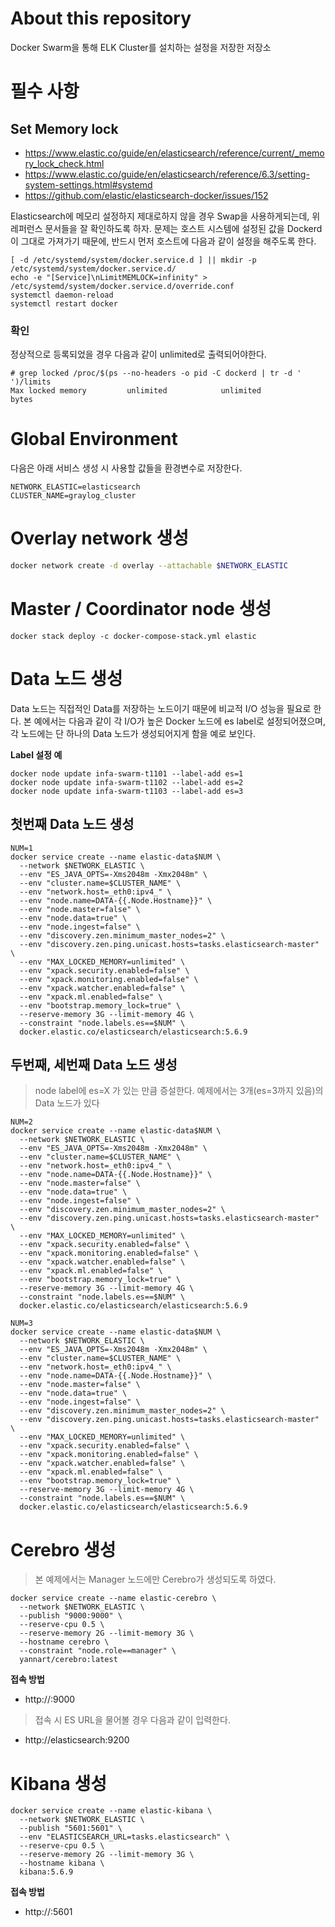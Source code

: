 # About this repository
Docker Swarm을 통해 ELK Cluster를 설치하는 설정을 저장한 저장소

# 필수 사항

## Set Memory lock
- https://www.elastic.co/guide/en/elasticsearch/reference/current/_memory_lock_check.html
- https://www.elastic.co/guide/en/elasticsearch/reference/6.3/setting-system-settings.html#systemd
- https://github.com/elastic/elasticsearch-docker/issues/152

Elasticsearch에 메모리 설정하지 제대로하지 않을 경우 Swap을 사용하게되는데, 위 레퍼런스 문서들을 잘 확인하도록 하자.
문제는 호스트 시스템에 설정된 값을 Dockerd이 그대로 가져가기 때문에, 반드시 먼저 호스트에 다음과 같이 설정을 해주도록 한다.

```
[ -d /etc/systemd/system/docker.service.d ] || mkdir -p /etc/systemd/system/docker.service.d/
echo -e "[Service]\nLimitMEMLOCK=infinity" > /etc/systemd/system/docker.service.d/override.conf
systemctl daemon-reload
systemctl restart docker
```

### 확인
정상적으로 등록되었을 경우 다음과 같이 unlimited로 출력되어야한다.
```
# grep locked /proc/$(ps --no-headers -o pid -C dockerd | tr -d ' ')/limits
Max locked memory         unlimited            unlimited            bytes
```

# Global Environment
다음은 아래 서비스 생성 시 사용할 값들을 환경변수로 저장한다.
```
NETWORK_ELASTIC=elasticsearch
CLUSTER_NAME=graylog_cluster
```

# Overlay network 생성

```bash
docker network create -d overlay --attachable $NETWORK_ELASTIC
```

# Master / Coordinator node 생성

```
docker stack deploy -c docker-compose-stack.yml elastic
```

# Data 노드 생성
Data 노드는 직접적인 Data를 저장하는 노드이기 때문에 비교적 I/O 성능을 필요로 한다.
본 예에서는 다음과 같이 각 I/O가 높은 Docker 노드에 es label로 설정되어졌으며, 각 노드에는 단 하나의 Data 노드가 생성되어지게 함을 예로 보인다.

**Label 설정 예**
```
docker node update infa-swarm-t1101 --label-add es=1
docker node update infa-swarm-t1102 --label-add es=2
docker node update infa-swarm-t1103 --label-add es=3
```

## 첫번째 Data 노드 생성
```
NUM=1
docker service create --name elastic-data$NUM \
  --network $NETWORK_ELASTIC \
  --env "ES_JAVA_OPTS=-Xms2048m -Xmx2048m" \
  --env "cluster.name=$CLUSTER_NAME" \
  --env "network.host=_eth0:ipv4_" \
  --env "node.name=DATA-{{.Node.Hostname}}" \
  --env "node.master=false" \
  --env "node.data=true" \
  --env "node.ingest=false" \
  --env "discovery.zen.minimum_master_nodes=2" \
  --env "discovery.zen.ping.unicast.hosts=tasks.elasticsearch-master" \
  --env "MAX_LOCKED_MEMORY=unlimited" \
  --env "xpack.security.enabled=false" \
  --env "xpack.monitoring.enabled=false" \
  --env "xpack.watcher.enabled=false" \
  --env "xpack.ml.enabled=false" \
  --env "bootstrap.memory_lock=true" \
  --reserve-memory 3G --limit-memory 4G \
  --constraint "node.labels.es==$NUM" \
  docker.elastic.co/elasticsearch/elasticsearch:5.6.9
```

## 두번째, 세번째 Data 노드 생성
> node label에 es=X 가 있는 만큼 증설한다. 예제에서는 3개(es=3까지 있음)의 Data 노드가 있다

```
NUM=2
docker service create --name elastic-data$NUM \
  --network $NETWORK_ELASTIC \
  --env "ES_JAVA_OPTS=-Xms2048m -Xmx2048m" \
  --env "cluster.name=$CLUSTER_NAME" \
  --env "network.host=_eth0:ipv4_" \
  --env "node.name=DATA-{{.Node.Hostname}}" \
  --env "node.master=false" \
  --env "node.data=true" \
  --env "node.ingest=false" \
  --env "discovery.zen.minimum_master_nodes=2" \
  --env "discovery.zen.ping.unicast.hosts=tasks.elasticsearch-master" \
  --env "MAX_LOCKED_MEMORY=unlimited" \
  --env "xpack.security.enabled=false" \
  --env "xpack.monitoring.enabled=false" \
  --env "xpack.watcher.enabled=false" \
  --env "xpack.ml.enabled=false" \
  --env "bootstrap.memory_lock=true" \
  --reserve-memory 3G --limit-memory 4G \
  --constraint "node.labels.es==$NUM" \
  docker.elastic.co/elasticsearch/elasticsearch:5.6.9

NUM=3
docker service create --name elastic-data$NUM \
  --network $NETWORK_ELASTIC \
  --env "ES_JAVA_OPTS=-Xms2048m -Xmx2048m" \
  --env "cluster.name=$CLUSTER_NAME" \
  --env "network.host=_eth0:ipv4_" \
  --env "node.name=DATA-{{.Node.Hostname}}" \
  --env "node.master=false" \
  --env "node.data=true" \
  --env "node.ingest=false" \
  --env "discovery.zen.minimum_master_nodes=2" \
  --env "discovery.zen.ping.unicast.hosts=tasks.elasticsearch-master" \
  --env "MAX_LOCKED_MEMORY=unlimited" \
  --env "xpack.security.enabled=false" \
  --env "xpack.monitoring.enabled=false" \
  --env "xpack.watcher.enabled=false" \
  --env "xpack.ml.enabled=false" \
  --env "bootstrap.memory_lock=true" \
  --reserve-memory 3G --limit-memory 4G \
  --constraint "node.labels.es==$NUM" \
  docker.elastic.co/elasticsearch/elasticsearch:5.6.9
```

# Cerebro 생성
> 본 예제에서는 Manager 노드에만 Cerebro가 생성되도록 하였다.

```
docker service create --name elastic-cerebro \
  --network $NETWORK_ELASTIC \
  --publish "9000:9000" \
  --reserve-cpu 0.5 \
  --reserve-memory 2G --limit-memory 3G \
  --hostname cerebro \
  --constraint "node.role==manager" \
  yannart/cerebro:latest
```

**접속 방법**
- http://<Your one of Swarm manager IP>:9000

> 접속 시 ES URL을 물어볼 경우 다음과 같이 입력한다.
- http://elasticsearch:9200


# Kibana 생성
```
docker service create --name elastic-kibana \
  --network $NETWORK_ELASTIC \
  --publish "5601:5601" \
  --env "ELASTICSEARCH_URL=tasks.elasticsearch" \
  --reserve-cpu 0.5 \
  --reserve-memory 2G --limit-memory 3G \
  --hostname kibana \
  kibana:5.6.9
```
**접속 방법**
- http://<Your one of Swarm manager IP>:5601


